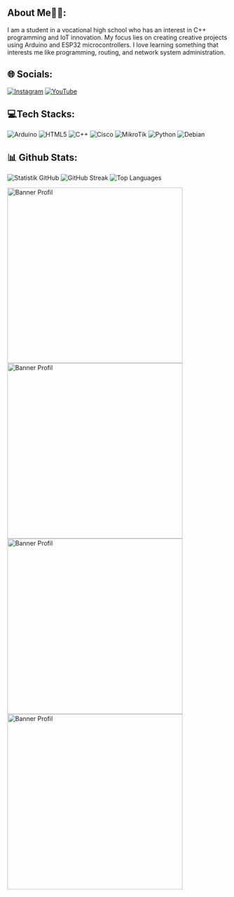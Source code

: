 ## About Me💁‍♂️:

I am a student in a vocational high school who has an interest in C++ programming and IoT innovation. My focus lies on creating creative projects using Arduino and ESP32 microcontrollers. I love learning something that interests me like programming, routing, and network system administration.



## 🌐 Socials:

[![Instagram](https://img.shields.io/badge/Instagram-%23E4405F.svg?logo=Instagram&logoColor=white)](https://instagram.com/fahribranz)
[![YouTube](https://img.shields.io/badge/YouTube-%23FF0000.svg?logo=YouTube&logoColor=white)](https://youtube.com/ArimaDes)


## 💻Tech Stacks:

![Arduino](https://img.shields.io/badge/-Arduino-00979D?logo=arduino&logoColor=white&style=for-the-badge)
![HTML5](https://img.shields.io/badge/-HTML5-E34F26?logo=html5&logoColor=white&style=for-the-badge)
![C++](https://img.shields.io/badge/-C++-00599C?logo=c%2B%2B&logoColor=white&style=for-the-badge)
![Cisco](https://img.shields.io/badge/-Cisco-1BA0D7?logo=cisco&logoColor=black&style=for-the-badge)
![MikroTik](https://img.shields.io/badge/-MikroTik-C7C6C1?logo=mikrotik&logoColor=black&style=for-the-badge)
![Python](https://img.shields.io/badge/-Python-3776AB?logo=python&logoColor=yellow&style=for-the-badge)
![Debian](https://img.shields.io/badge/-Debian-A81D33?logo=debian&logoColor=white&style=for-the-badge)


## 📊 Github Stats:

![Statistik GitHub](https://github-readme-stats.vercel.app/api?username=ArimaDeska&show_icons=true&theme=radical)
![GitHub Streak](https://streak-stats.demolab.com?user=ArimaDeska&theme=radical)
![Top Languages](https://github-readme-stats.vercel.app/api/top-langs/?username=ArimaDeska&layout=compact&theme=radical)


<img src="https://github.com/user-attachments/assets/e7764352-fc33-415f-90d2-c38837654e26" alt="Banner Profil" width="400"/>
<img src="https://github.com/user-attachments/assets/44ff9ec4-72cc-468b-8e8d-438dc0e3ae04" alt="Banner Profil" width="400"/>
<img src="https://github.com/user-attachments/assets/09df8045-1e18-4f3c-9417-e838a4329444" alt="Banner Profil" width="400"/>
<img src="https://github.com/user-attachments/assets/e59a7fa3-3a7f-4dd8-b6a8-f526ca31d1e5" alt="Banner Profil" width="400"/>

<!--
**ArimaDeska/ArimaDeska** is a ✨ _special_ ✨ repository because its `README.md` (this file) appears on your GitHub profile.

Here are some ideas to get you started:

- 🔭 I’m currently working on ...
- 🌱 I’m currently learning ...
- 👯 I’m looking to collaborate on ...
- 🤔 I’m looking for help with ...
- 💬 Ask me about ...
- 📫 How to reach me: ...
- 😄 Pronouns: ...
- ⚡ Fun fact: ...
-->
